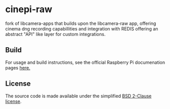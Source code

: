 # cinepi-raw

fork of libcamera-apps that builds upon the libcamera-raw app, offering cinema dng recording capabillities and integration with REDIS offering an abstract "API" like layer for custom integrations. 

Build
-----
For usage and build instructions, see the official Raspberry Pi documenation pages [here.](https://www.raspberrypi.com/documentation/computers/camera_software.html#building-libcamera-and-libcamera-apps)

License
-------

The source code is made available under the simplified [BSD 2-Clause license](https://spdx.org/licenses/BSD-2-Clause.html).

